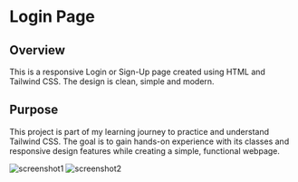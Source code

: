 # Login Page


## Overview
This is a responsive Login or Sign-Up page created using HTML and Tailwind CSS. The design is clean, simple and modern.


## Purpose

This project is part of my learning journey to practice and understand Tailwind CSS. 
The goal is to gain hands-on experience with its classes and responsive design features while creating a simple, functional webpage.


![screenshot1](https://github.com/user-attachments/assets/93a84050-b23c-4d75-90d9-3d452a4f4d2f)
![screenshot2](https://github.com/user-attachments/assets/b6187e8a-cc3f-4e6b-a304-885b04292163)
